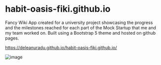 # habit-oasis-fiki.github.io

Fancy Wiki App created for a university project showcasing the progress and the milestones reached for each part of the Mock Startup that me and my team worked on. Built using a Bootstrap 5 theme and hosted on github pages.

https://deleanuradu.github.io/habit-oasis-fiki.github.io/ 

![image](https://user-images.githubusercontent.com/34350222/183275127-9da304a4-15f5-4492-a5a3-bae9274052de.png)


